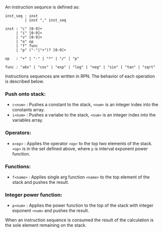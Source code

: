 An instruction sequnce is defined as:

    inst_seq : inst
             | inst "," inst_seq

    inst : "c" [0-9]+
         | "i" [0-9]+
         | "v" [0-9]+
         | "o" op
         | "f" func
         | "p" ("-"|"+")? [0-9]+

    op   : "+" | "-" | "*" | "/" | "p"

    func : "abs" | "cos" | "exp" | "log" | "neg" | "sin" | "tan" | "sqrt"

Instructions sequences are written in RPN. The behavior of each operation is
described below.

### Push onto stack:
* `c<num>` : Pushes a constant to the stack, `<num>` is an integer index into the
           constants array.
* `i<num>` : Pushes a variabe to the stack, `<num>` is an integer index into the
           variables array.

### Operators:
* `o<op>` : Applies the operator `<op>` to the top two elements of the stack.
    	  `<op>` is in the set defined above, where `p` is interval exponent power
	  function.

### Functions:
* `f<name>` : Applies single arg function `<name>` to the top element of the  stack
            and pushes the result.

### Integer power function:
* `p<num>` : Applies the power function to the top of the stack with integer
           exponent `<num>` and pushes the result.

When an instruction sequence is consumed the result of the calculation is the
sole element remaining on the stack.
